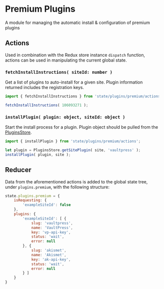 # Premium Plugins

A module for managing the automatic install & configuration of premium plugins

## Actions

Used in combination with the Redux store instance `dispatch` function, actions can be used in manipulating the current global state.

### `fetchInstallInstructions( siteId: number )`

Get a list of plugins to auto-install for a given site. Plugin information returned includes the registration keys.

```js
import { fetchInstallInstructions } from 'state/plugins/premium/actions';

fetchInstallInstructions( 106093271 );
```

### `installPlugin( plugin: object, siteId: object )`

Start the install process for a plugin. Plugin object should be pulled from the [PluginsStore](https://github.com/Automattic/wp-calypso/tree/HEAD/client/lib/plugins).

```js
import { installPlugin } from 'state/plugins/premium/actions';

let plugin = PluginsStore.getSitePlugin( site, 'vaultpress' );
installPlugin( plugin, site );
```

## Reducer

Data from the aforementioned actions is added to the global state tree, under `plugins.premium`, with the following structure:

```js
state.plugins.premium = {
	isRequesting: {
		'exampleSiteId': false
	},
	plugins: {
		'exampleSiteId': [ {
			slug: 'vaultpress',
			name: 'VaultPress',
			key: 'vp-api-key',
			status: 'wait',
			error: null
		}, {
			slug: 'akismet',
			name: 'Akismet',
			key: 'ak-api-key',
			status: 'wait',
			error: null
		} ]
	}
}
```

